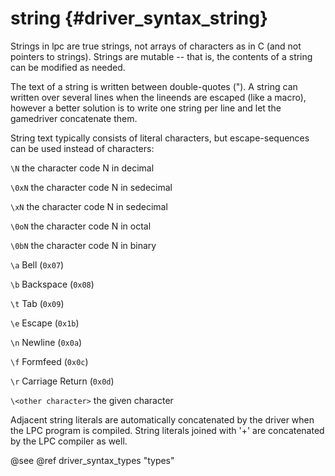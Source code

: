 string {#driver_syntax_string}
==============================
Strings in lpc are true strings, not arrays of characters as in C (and not pointers to strings). Strings are mutable -- that is, the contents of a string can be modified as needed.

The text of a string is written between double-quotes ("). A string can written over several lines when the lineends are escaped (like a macro), however a better solution is to write one string per line and let the gamedriver concatenate them.

String text typically consists of literal characters, but escape-sequences can be used instead of characters:

`\N`
the character code N in decimal

`\0xN`
the character code N in sedecimal

`\xN`
the character code N in sedecimal

`\0oN`
the character code N in octal

`\0bN`
the character code N in binary

`\a`
Bell (`0x07`)

`\b`
Backspace (`0x08`)

`\t`
Tab (`0x09`)

`\e`
Escape (`0x1b`)

`\n`
Newline (`0x0a`)

`\f`
Formfeed (`0x0c`)

`\r`
Carriage Return (`0x0d`)

`\<other character>`
the given character

Adjacent string literals are automatically concatenated by the driver when the LPC program is compiled. String literals joined with '+' are concatenated by the LPC compiler as well.

@see @ref driver_syntax_types "types"
